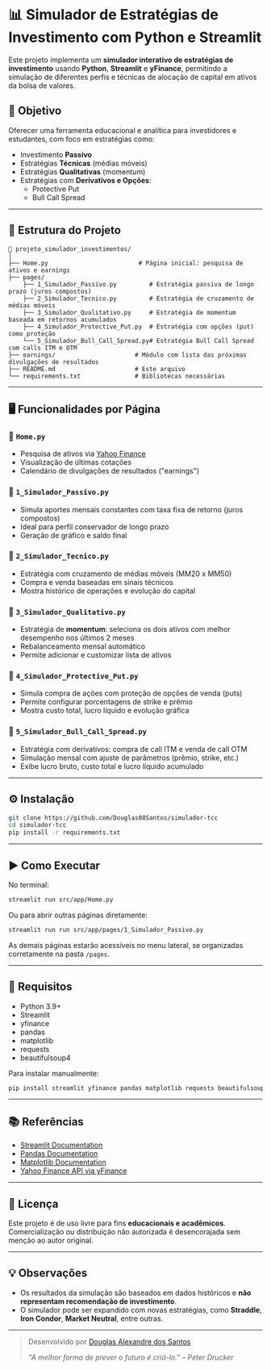 
# 📊 Simulador de Estratégias de Investimento com Python e Streamlit

Este projeto implementa um **simulador interativo de estratégias de investimento** usando **Python**, **Streamlit** e **yFinance**, permitindo a simulação de diferentes perfis e técnicas de alocação de capital em ativos da bolsa de valores.

## 🎯 Objetivo

Oferecer uma ferramenta educacional e analítica para investidores e estudantes, com foco em estratégias como:

- Investimento **Passivo**
- Estratégias **Técnicas** (médias móveis)
- Estratégias **Qualitativas** (momentum)
- Estratégias com **Derivativos e Opções**:
  - Protective Put
  - Bull Call Spread

---

## 🧩 Estrutura do Projeto

```text
📁 projeto_simulador_investimentos/
│
├── Home.py                         # Página inicial: pesquisa de ativos e earnings
├── pages/
    ├── 1_Simulador_Passivo.py         # Estratégia passiva de longo prazo (juros compostos)
    ├── 2_Simulador_Tecnico.py         # Estratégia de cruzamento de médias móveis
    ├── 3_Simulador_Qualitativo.py     # Estratégia de momentum baseada em retornos acumulados
    ├── 4_Simulador_Protective_Put.py  # Estratégia com opções (put) como proteção
    └── 5_Simulador_Bull_Call_Spread.py# Estratégia Bull Call Spread com calls ITM e OTM
├── earnings/                      # Módulo com lista das próximas divulgações de resultados
├── README.md                      # Este arquivo
└── requirements.txt               # Bibliotecas necessárias
```

---

## 🖥️ Funcionalidades por Página

### 🔹 `Home.py`

- Pesquisa de ativos via [Yahoo Finance](https://finance.yahoo.com)
- Visualização de últimas cotações
- Calendário de divulgações de resultados ("earnings")

### 🔹 `1_Simulador_Passivo.py`

- Simula aportes mensais constantes com taxa fixa de retorno (juros compostos)
- Ideal para perfil conservador de longo prazo
- Geração de gráfico e saldo final

### 🔹 `2_Simulador_Tecnico.py`

- Estratégia com cruzamento de médias móveis (MM20 x MM50)
- Compra e venda baseadas em sinais técnicos
- Mostra histórico de operações e evolução do capital

### 🔹 `3_Simulador_Qualitativo.py`

- Estratégia de **momentum**: seleciona os dois ativos com melhor desempenho nos últimos 2 meses
- Rebalanceamento mensal automático
- Permite adicionar e customizar lista de ativos

### 🔹 `4_Simulador_Protective_Put.py`

- Simula compra de ações com proteção de opções de venda (puts)
- Permite configurar porcentagens de strike e prêmio
- Mostra custo total, lucro líquido e evolução gráfica

### 🔹 `5_Simulador_Bull_Call_Spread.py`

- Estratégia com derivativos: compra de call ITM e venda de call OTM
- Simulação mensal com ajuste de parâmetros (prêmio, strike, etc.)
- Exibe lucro bruto, custo total e lucro líquido acumulado

---

## ⚙️ Instalação

```bash
git clone https://github.com/Douglas08Santos/simulador-tcc
cd simulador-tcc
pip install -r requirements.txt
```

---

## ▶️ Como Executar

No terminal:

```bash
streamlit run src/app/Home.py
```

Ou para abrir outras páginas diretamente:

```bash
streamlit run run src/app/pages/1_Simulador_Passivo.py
```

As demais páginas estarão acessíveis no menu lateral, se organizadas corretamente na pasta `/pages`.

---

## 🧪 Requisitos

- Python 3.9+
- Streamlit
- yfinance
- pandas
- matplotlib
- requests
- beautifulsoup4

Para instalar manualmente:

```bash
pip install streamlit yfinance pandas matplotlib requests beautifulsoup4
```

---

## 📚 Referências

- [Streamlit Documentation](https://docs.streamlit.io)
- [Pandas Documentation](https://pandas.pydata.org/docs/)
- [Matplotlib Documentation](https://matplotlib.org/stable/)
- [Yahoo Finance API via yFinance](https://pypi.org/project/yfinance/)
---

## 🧠 Licença

Este projeto é de uso livre para fins **educacionais e acadêmicos**. Comercialização ou distribuição não autorizada é desencorajada sem menção ao autor original.

---

## 💡 Observações

- Os resultados da simulação são baseados em dados históricos e **não representam recomendação de investimento**.
- O simulador pode ser expandido com novas estratégias, como **Straddle**, **Iron Condor**, **Market Neutral**, entre outras.

---

> Desenvolvido por [Douglas Alexandre dos Santos](santosdouglas0809@gmail.com)
>
> *“A melhor forma de prever o futuro é criá-lo.” – Peter Drucker*
